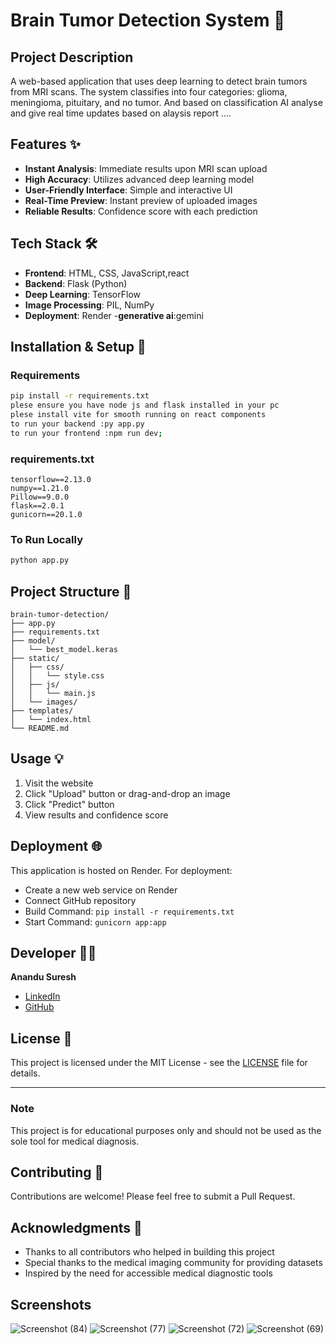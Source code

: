 

# Brain Tumor Detection System 🧠

## Project Description
A web-based application that uses deep learning to detect brain tumors from MRI scans. The system classifies into four categories: glioma, meningioma, pituitary, and no tumor. And based on classification AI analyse and give real time updates based on alaysis report ....

## Features ✨
- **Instant Analysis**: Immediate results upon MRI scan upload
- **High Accuracy**: Utilizes advanced deep learning model
- **User-Friendly Interface**: Simple and interactive UI
- **Real-Time Preview**: Instant preview of uploaded images
- **Reliable Results**: Confidence score with each prediction

## Tech Stack 🛠️
- **Frontend**: HTML, CSS, JavaScript,react
- **Backend**: Flask (Python)
- **Deep Learning**: TensorFlow
- **Image Processing**: PIL, NumPy
- **Deployment**: Render
-**generative ai**:gemini

## Installation & Setup 🚀

### Requirements
```bash
pip install -r requirements.txt
plese ensure you have node js and flask installed in your pc
plese install vite for smooth running on react components 
to run your backend :py app.py
to run your frontend :npm run dev;
```

### requirements.txt
```
tensorflow==2.13.0
numpy==1.21.0
Pillow==9.0.0
flask==2.0.1
gunicorn==20.1.0
```

### To Run Locally
```bash
python app.py
```

## Project Structure 📁
```
brain-tumor-detection/
├── app.py
├── requirements.txt
├── model/
│   └── best_model.keras
├── static/
│   ├── css/
│   │   └── style.css
│   ├── js/
│   │   └── main.js
│   └── images/
├── templates/
│   └── index.html
└── README.md
```

## Usage 💡
1. Visit the website
2. Click "Upload" button or drag-and-drop an image
3. Click "Predict" button
4. View results and confidence score

## Deployment 🌐
This application is hosted on Render. For deployment:
- Create a new web service on Render
- Connect GitHub repository
- Build Command: `pip install -r requirements.txt`
- Start Command: `gunicorn app:app`

## Developer 👨‍💻
**Anandu Suresh**
- [LinkedIn](https://www.linkedin.com/in/anandu-suresh-1ba561213)
- [GitHub](https://https://github.com/Anandu0603)

## License 📝
This project is licensed under the MIT License - see the [LICENSE](LICENSE) file for details.

---

### Note
This project is for educational purposes only and should not be used as the sole tool for medical diagnosis.

## Contributing 🤝
Contributions are welcome! Please feel free to submit a Pull Request.

## Acknowledgments 🙏
- Thanks to all contributors who helped in building this project
- Special thanks to the medical imaging community for providing datasets
- Inspired by the need for accessible medical diagnostic tools



## Screenshots
![Screenshot (84)](https://github.com/user-attachments/assets/dfd75714-ba17-482c-9113-70e33e3b03ae)
![Screenshot (77)](https://github.com/user-attachments/assets/5b70a124-e696-4cc7-a95b-a161b338e592)
![Screenshot (72)](https://github.com/user-attachments/assets/24d1e9c2-ca12-4e9a-8910-ca7ab7e0ab2a)
![Screenshot (69)](https://github.com/user-attachments/assets/aac4c012-cf8a-4584-b75f-24bee8adc8c8)



